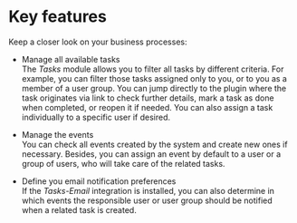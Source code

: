 # Key features

Keep a closer look on your business processes:

- Manage all available tasks  
    The *Tasks* module allows you to filter all tasks by different criteria. For example, you can filter those tasks assigned only to you, or to you as a member of a user group. You can jump directly to the plugin where the task originates via link to check further details, mark a task as done when completed, or reopen it if needed. You can also assign a task individually to a specific user if desired.  

- Manage the events  
    You can check all events created by the system and create new ones if necessary. Besides, you can assign an event by default to a user or a group of users, who will take care of the related tasks.

- Define you email notification preferences   
    If the *Tasks-Email* integration is installed, you can also determine in which events the responsible user or user group should be notified when a related task is created. 